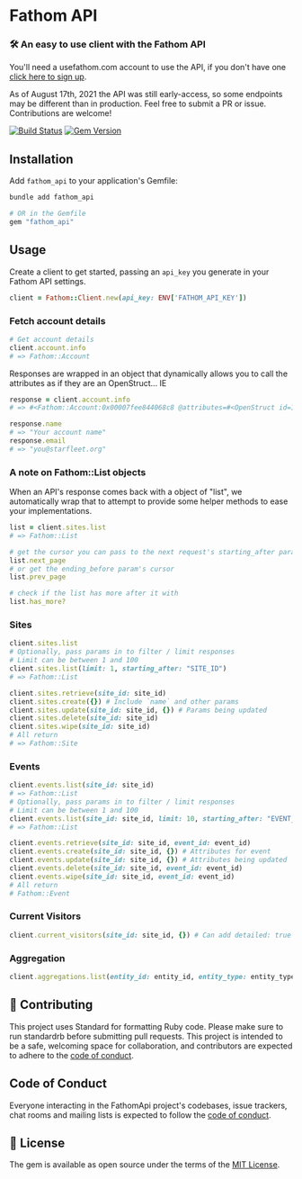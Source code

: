 # Fathom API

### 🛠 An easy to use client with the Fathom API

You'll need a usefathom.com account to use the API, if you don't have one [click here to sign up](https://usefathom.com/ref/CVNWHD).

As of August 17th, 2021 the API was still early-access, so some endpoints may be different than in production. Feel free to submit a PR or issue. Contributions are welcome!

[![Build Status](https://github.com/afomera/fathom_api/workflows/Tests/badge.svg)](https://github.com/afomera/fathom_api/actions) [![Gem Version](https://badge.fury.io/rb/fathom_api.svg)](https://badge.fury.io/rb/fathom_api)

## Installation

Add `fathom_api` to your application's Gemfile:

```bash
bundle add fathom_api

# OR in the Gemfile
gem "fathom_api"
```

## Usage

Create a client to get started, passing an `api_key` you generate in your Fathom API settings.

```ruby
client = Fathom::Client.new(api_key: ENV['FATHOM_API_KEY'])
```

### Fetch account details

```ruby
# Get account details
client.account.info
# => Fathom::Account
```

Responses are wrapped in an object that dynamically allows you to call the attributes as if they are an OpenStruct... IE

```ruby
response = client.account.info
# => #<Fathom::Account:0x00007fee844068c8 @attributes=#<OpenStruct id=12345, name="Your account name", email="you@starfleet.org", object="account">>

response.name
# => "Your account name"
response.email
# => "you@starfleet.org"
```

### A note on Fathom::List objects

When an API's response comes back with a object of "list", we automatically wrap that to attempt to provide some helper methods to ease your implementations.

```ruby
list = client.sites.list
# => Fathom::List

# get the cursor you can pass to the next request's starting_after param
list.next_page
# or get the ending_before param's cursor
list.prev_page

# check if the list has more after it with
list.has_more?
```

### Sites

```ruby
client.sites.list
# Optionally, pass params in to filter / limit responses
# Limit can be between 1 and 100
client.sites.list(limit: 1, starting_after: "SITE_ID")
# => Fathom::List

client.sites.retrieve(site_id: site_id)
client.sites.create({}) # Include `name` and other params
client.sites.update(site_id: site_id, {}) # Params being updated
client.sites.delete(site_id: site_id)
client.sites.wipe(site_id: site_id)
# All return
# => Fathom::Site
```

### Events

```ruby
client.events.list(site_id: site_id)
# => Fathom::List
# Optionally, pass params in to filter / limit responses
# Limit can be between 1 and 100
client.events.list(site_id: site_id, limit: 10, starting_after: "EVENT_ID")
# => Fathom::List

client.events.retrieve(site_id: site_id, event_id: event_id)
client.events.create(site_id: site_id, {}) # Attributes for event
client.events.update(site_id: site_id, {}) # Attributes being updated
client.events.delete(site_id: site_id, event_id: event_id)
client.events.wipe(site_id: site_id, event_id: event_id)
# All return
# Fathom::Event
```

### Current Visitors

```ruby
client.current_visitors(site_id: site_id, {}) # Can add detailed: true for a more detailed report
```

### Aggregation

```ruby
client.aggregations.list(entity_id: entity_id, entity_type: entity_type, aggregates: aggregates, **params)
```

## 🙏 Contributing

This project uses Standard for formatting Ruby code. Please make sure to run standardrb before submitting pull requests. This project is intended to be a safe, welcoming space for collaboration, and contributors are expected to adhere to the [code of conduct](https://github.com/afomera/fathom_api/blob/main/CODE_OF_CONDUCT.md).

## Code of Conduct

Everyone interacting in the FathomApi project's codebases, issue trackers, chat rooms and mailing lists is expected to follow the [code of conduct](https://github.com/afomera/fathom_api/blob/main/CODE_OF_CONDUCT.md).

## 📝 License

The gem is available as open source under the terms of the [MIT License](https://opensource.org/licenses/MIT).
